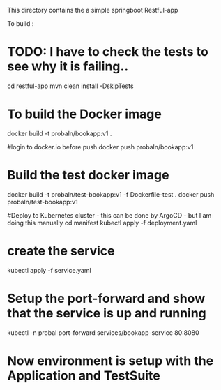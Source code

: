 This directory contains the a simple springboot  Restful-app

To build :

# TODO: I have to check the tests to see why it is failing..
cd restful-app
mvn clean install -DskipTests

# To build the Docker image
docker build -t probaln/bookapp:v1 .

#login to docker.io before push
docker push probaln/bookapp:v1

# Build the test docker image
docker build -t probaln/test-bookapp:v1 -f Dockerfile-test . 
docker push probaln/test-bookapp:v1

#Deploy to Kubernetes cluster - this can be done by ArgoCD - but I am doing this manually
cd manifest
kubectl apply -f deployment.yaml

# create the service
kubectl apply -f service.yaml

# Setup the port-forward and show that the service is up and running
kubectl -n probal port-forward services/bookapp-service 80:8080
# Now environment is setup with the Application and TestSuite

